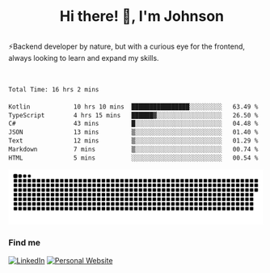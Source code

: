 <div id="user-content-toc">
  <ul align="center">
    <summary><h1 style="display: inline-block">Hi there! 👋, I'm Johnson</h1></summary>
  </ul>
</div>

⚡Backend developer by nature, but with a curious eye for the frontend, always looking to learn and expand my skills.

<br>


<!--START_SECTION:waka-->

```txt
Total Time: 16 hrs 2 mins

Kotlin            10 hrs 10 mins  ████████████████░░░░░░░░░   63.49 %
TypeScript        4 hrs 15 mins   ██████▓░░░░░░░░░░░░░░░░░░   26.50 %
C#                43 mins         █░░░░░░░░░░░░░░░░░░░░░░░░   04.48 %
JSON              13 mins         ▒░░░░░░░░░░░░░░░░░░░░░░░░   01.40 %
Text              12 mins         ▒░░░░░░░░░░░░░░░░░░░░░░░░   01.29 %
Markdown          7 mins          ▒░░░░░░░░░░░░░░░░░░░░░░░░   00.74 %
HTML              5 mins          ░░░░░░░░░░░░░░░░░░░░░░░░░   00.54 %
```

<!--END_SECTION:waka-->

<picture>
  <source  srcset="https://github.com/joshwambere/joshwambere/blob/output/github-contribution-grid-snake-dark.svg?palette=github-dark">
  <source  srcset="https://github.com/joshwambere/joshwambere/blob/output/github-contribution-grid-snake.svg">
  <img alt="github contribution grid snake animation" src="https://github.com/joshwambere/joshwambere/blob/output/github-contribution-grid-snake.svg">
</picture>

### Find me
<a href="https://www.linkedin.com/in/dusabe-johnson" target="_blank"><img src="https://img.shields.io/badge/LinkedIn-%230077B5.svg?&style=flat&logo=linkedin&logoColor=white" alt="LinkedIn"></a>
‎‎ [![Personal Website](https://img.shields.io/badge/visit-Johnsonis.me-blue)](https://johnsonis.me/)
